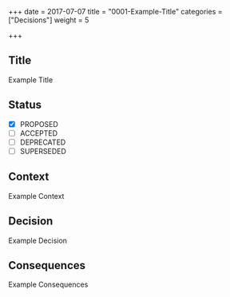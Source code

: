 +++
date = 2017-07-07
title = "0001-Example-Title"
categories = ["Decisions"]
weight = 5

+++

## Title
Example Title

## Status
- [x] PROPOSED
- [ ] ACCEPTED
- [ ] DEPRECATED
- [ ] SUPERSEDED

## Context

Example Context

## Decision

Example Decision

## Consequences

Example Consequences
